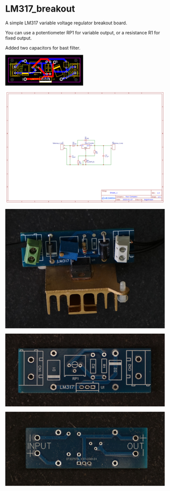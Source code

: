 # LM317_breakout

A simple LM317 variable voltage regulator breakout board.

You can use a potentiometer RP1 for variable output, or a resistance R1 for fixed output.

Added two capacitors for bast filter.

![a](https://raw.githubusercontent.com/bigjohnson/bigjohnson.github.io/master/LM317_breakout/PCB_PCB_mylm317_2023-06-13.png)

![b](https://raw.githubusercontent.com/bigjohnson/bigjohnson.github.io/master/LM317_breakout/Schematic_mylm317_2023-06-13.png)

![1](https://raw.githubusercontent.com/bigjohnson/bigjohnson.github.io/master/LM317_breakout/DSC00878_low.png)

![2](https://raw.githubusercontent.com/bigjohnson/bigjohnson.github.io/master/LM317_breakout/DSC00880_low.png)

![3](https://raw.githubusercontent.com/bigjohnson/bigjohnson.github.io/master/LM317_breakout/DSC00882_low.png)
